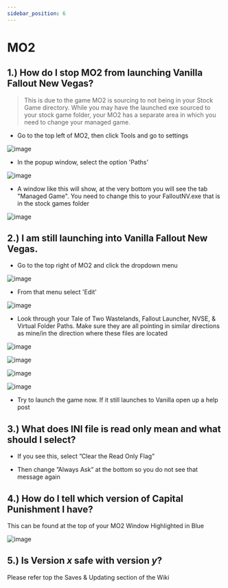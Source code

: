 ```yaml
---
sidebar_position: 6
---
```


# MO2

## **1.) How do I stop MO2 from launching Vanilla Fallout New Vegas?**

> This is due to the game MO2 is sourcing to not being in your Stock Game directory. While you may have the launched exe sourced to your stock game folder, your MO2 has a separate area in which you need to change your managed game.

- Go to the top left of MO2, then click Tools and go to settings

![image](https://user-images.githubusercontent.com/112358568/210423882-688d5599-303c-4e84-9195-eff4d8141391.png)

- In the popup window, select the option 'Paths'

![image](https://user-images.githubusercontent.com/112358568/210423942-6caeb63c-c569-4a5c-b7c3-2c58a42f85bd.png)

- A window like this will show, at the very bottom you will see the tab "Managed Game". You need to change this to your FalloutNV.exe that is in the stock games folder

![image](https://user-images.githubusercontent.com/112358568/210424070-3c29844a-ef22-4c82-8b68-d1cef431f223.png)

## **2.) I am still launching into Vanilla Fallout New Vegas.**

- Go to the top right of MO2 and click the dropdown menu

![image](https://user-images.githubusercontent.com/112358568/210424285-935de080-065f-4275-8cee-74867ded0797.png)

- From that menu select 'Edit'
  
![image](https://user-images.githubusercontent.com/112358568/210424367-3ab0894c-263a-4dda-99c1-26e21fadcfaf.png)
  
- Look through your Tale of Two Wastelands, Fallout Launcher, NVSE, & Virtual Folder Paths. Make sure they are all pointing in similar directions as mine/in the direction where these files are located

![image](https://user-images.githubusercontent.com/112358568/210424536-5aff1c43-7f85-4b19-a5cb-d87e6bd370f9.png)

![image](https://user-images.githubusercontent.com/112358568/210424622-d0178042-935b-4910-bc48-1a7a8d54889b.png)
  
![image](https://user-images.githubusercontent.com/112358568/210424649-32a7ac9b-ce2f-4c5e-a78f-30f995668800.png)

![image](https://user-images.githubusercontent.com/112358568/210424716-bc139b42-8910-4659-bc71-db6f9eaf9b75.png)

- Try to launch the game now. If it still launches to Vanilla open up a help post

## **3.) What does INI file is read only mean and what should I select?**

 - If you see this, select ”Clear the Read Only Flag”

- Then change ”Always Ask” at the bottom so you do not see that message again 
  
## **4.) How do I tell which version of Capital Punishment I have?**
  
This can be found at the top of your MO2 Window Highlighted in Blue

![image](https://user-images.githubusercontent.com/112358568/210460652-4f6d4d3f-6056-4438-9ce9-9a49a984d939.png)

## **5.) Is Version _x_ safe with version _y_?**

Please refer top the Saves & Updating section of the Wiki
